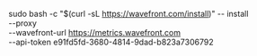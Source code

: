 sudo bash -c "$(curl -sL https://wavefront.com/install)" -- install \
    --proxy \
    --wavefront-url https://metrics.wavefront.com \
    --api-token e91fd5fd-3680-4814-9dad-b823a7306792
